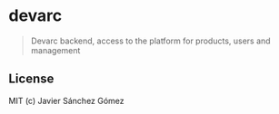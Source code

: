 # devarc
> Devarc backend, access to the platform for products, users and management  



## License
MIT (c) Javier Sánchez Gómez